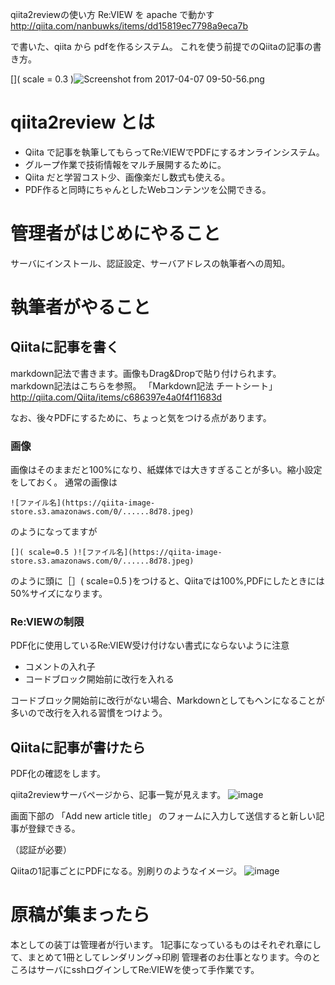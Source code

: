 qiita2reviewの使い方
Re:VIEW を apache で動かす
http://qiita.com/nanbuwks/items/dd15819ec7798a9eca7b

で書いた、qiita から pdfを作るシステム。
これを使う前提でのQiitaの記事の書き方。

[]( scale = 0.3 )![Screenshot from 2017-04-07 09-50-56.png](https://qiita-image-store.s3.amazonaws.com/0/139524/80cbc196-d4ef-b880-733c-54d0a8aa45bb.png)

# qiita2review とは

- Qiita で記事を執筆してもらってRe:VIEWでPDFにするオンラインシステム。
- グループ作業で技術情報をマルチ展開するために。
- Qiita だと学習コスト少、画像楽だし数式も使える。
- PDF作ると同時にちゃんとしたWebコンテンツを公開できる。

# 管理者がはじめにやること

サーバにインストール、認証設定、サーバアドレスの執筆者への周知。

# 執筆者がやること

## Qiitaに記事を書く

markdown記法で書きます。画像もDrag&Dropで貼り付けられます。
markdown記法はこちらを参照。
「Markdown記法 チートシート」
http://qiita.com/Qiita/items/c686397e4a0f4f11683d

なお、後々PDFにするために、ちょっと気をつける点があります。

### 画像
画像はそのままだと100%になり、紙媒体では大きすぎることが多い。縮小設定をしておく。
通常の画像は

```
![ファイル名](https://qiita-image-store.s3.amazonaws.com/0/......8d78.jpeg)
```

のようになってますが

```
[]( scale=0.5 )![ファイル名](https://qiita-image-store.s3.amazonaws.com/0/......8d78.jpeg)

```
のように頭に［］( scale=0.5 )をつけると、Qiitaでは100%,PDFにしたときには50%サイズになります。


### Re:VIEWの制限

PDF化に使用しているRe:VIEW受け付けない書式にならないように注意
- コメントの入れ子
- コードブロック開始前に改行を入れる

コードブロック開始前に改行がない場合、Markdownとしてもヘンになることが多いので改行を入れる習慣をつけよう。


## Qiitaに記事が書けたら

PDF化の確認をします。

qiita2reviewサーバページから、記事一覧が見えます。
[]( scale=0.3 )![image](https://qiita-image-store.s3.amazonaws.com/0/139524/3ddd2c9c-f8fb-ac8b-1343-7f448089f045.png)

画面下部の
「Add new article title」
のフォームに入力して送信すると新しい記事が登録できる。

（認証が必要）

Qiitaの1記事ごとにPDFになる。別刷りのようなイメージ。
[]( scale=0.3 )![image](https://qiita-image-store.s3.amazonaws.com/0/139524/8e21c0ad-c493-d476-ecee-d509e614a4d1.png)

# 原稿が集まったら


本としての装丁は管理者が行います。
1記事になっているものはそれぞれ章にして、まとめて1冊としてレンダリング→印刷
管理者のお仕事となります。今のところはサーバにsshログインしてRe:VIEWを使って手作業です。
